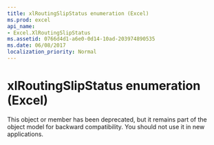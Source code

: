 ```yaml
---
title: xlRoutingSlipStatus enumeration (Excel)
ms.prod: excel
api_name:
- Excel.XlRoutingSlipStatus
ms.assetid: 0766d4d1-a6e0-0d14-10ad-203974890535
ms.date: 06/08/2017
localization_priority: Normal
---
```



# xlRoutingSlipStatus enumeration (Excel)

This object or member has been deprecated, but it remains part of the object model for backward compatibility. You should not use it in new applications.


